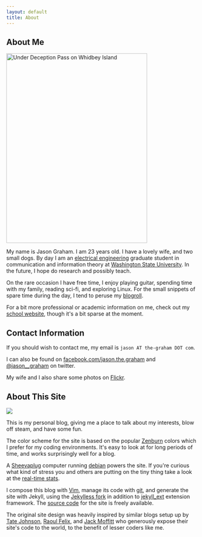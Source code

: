 ```yaml
---
layout: default
title: About
---
```



## About Me

<a href="http://www.flickr.com/photos/jason_and_whittney/4691327564/" title="Under Deception Pass on Whidbey Island"><img class="img_right" src="http://farm2.static.flickr.com/1281/4691327564_5e72723bb5.jpg" width="371" height="500" alt="Under Deception Pass on Whidbey Island" /></a>

My name is Jason Graham. I am 23 years old. I have a lovely wife, and two small dogs. By day I am an [electrical engineering](http://www.eecs.wsu.edu/) graduate student in communication and information theory at [Washington State University](http://www.wsu.edu).  In the future, I hope do research and possibly teach.

On the rare occasion I have free time, I enjoy playing guitar, spending time with my family, reading sci-fi, and exploring Linux.  For the small snippets of spare time during the day, I tend to peruse my [blogroll].

For a bit more professional or academic information on me, check out my [school website], though it's a bit sparse at the moment.

## Contact Information

If you should wish to contact me, my email is `jason AT the-graham DOT com`.

I can also be found on [facebook.com/jason.the.graham] and [@jason__graham] on twitter.

My wife and I also share some photos on [Flickr].

## About This Site

<img class="img_left" src="http://upload.wikimedia.org/wikipedia/commons/thumb/7/7b/SheevaPlug_with_external_drive_enclosure.jpg/300px-SheevaPlug_with_external_drive_enclosure.jpg" />

This is my personal blog, giving me a place to talk about my interests, blow off steam, and have some fun. 

The color scheme for the site is based on the popular [Zenburn] colors which I prefer for my coding environments.  It's easy to look at for long periods of time, and works surprisingly well for a blog.

A [Sheevaplug] computer running [debian] powers the site.  If you're curious what kind of stress you and others are putting on the tiny thing take a look at the [real-time stats].

I compose this blog with [Vim], manage its code with [git], and generate the site with Jekyll, using the [Jekylless fork] in addition to [jekyll_ext] extension framework.  The [source code] for the site is freely available.

The original site design was heavily inspired by similar blogs setup up by [Tate Johnson], [Raoul Felix], and [Jack Moffitt] who generously expose their site's code to the world, to the benefit of lesser coders like me.


[blogroll]:/about/blogroll/

[facebook.com/jason.the.graham]:http://facebook.com/jason.the.graham
[@jason__graham]:http://twitter.com/jason__graham
[Flickr]:http://www.flickr.com/photos/jason_and_whittney/

[SheevaPlug]:http://en.wikipedia.org/wiki/SheevaPlug
[debian]:http://www.debian.org/
[real-time stats]:/about/stats/

[jekyll_ext]:http://github.com/rfelix/jekyll_ext
[Vim]:http://www.vim.org/
[git]:http://git-scm.cm
[source code]:http://code.graham-clan.net/blog/
[Linux]:http://en.wikipedia.org/wiki/Linux
[school website]:http://eecs.wsu.edu/~jgraham
[Jekylless fork]:http://github.com/tatey/jekylless/
[Zenburn]:http://slinky.imukuppi.org/zenburnpage/
[Tate Johnson]:http://tatey.com/about/
[Raoul Felix]:http://rfelix.com/about/
[Jack Moffitt]:http://metajack.im/about/
